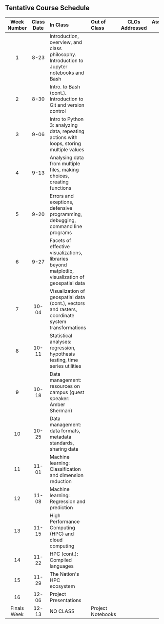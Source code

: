 ## Tentative Course Schedule

| __Week Number__ | __Class Date__ | __In Class__ | __Out of Class__ | __CLOs Addressed__ | __Assessments Due__ |
| :-------------: | :------------: | :----------- | :--------------- | :----------------: | :-----------------: |
| 1               | 8-23 | Introduction, overview, and class philosophy. Introduction to Jupyter notebooks and Bash | | | |
| 2               | 8-30 | Intro. to Bash (cont.). Introduction to Git and version control | | | |
| 3               | 9-06 | Intro to Python 3: analyzing data, repeating actions with loops, storing multiple values | | | |
| 4               | 9-13 | Analysing data from multiple files, making choices, creating functions| | | | |
| 5               | 9-20 | Errors and exeptions, defensive programming, debugging, command line programs | | | | |
| 6               | 9-27 | Facets of effective visualizations, libraries beyond matplotlib, visualization of geospatial data | | | | |
| 7               | 10-04 | Visualization of geospatial data (cont.), vectors and rasters, coordinate system transformations | | | | |
| 8               | 10-11 | Statistical analyses: regression, hypothesis testing, time series utilities | | | | |
| 9               | 10-18 | Data management: resources on campus (guest speaker: Amber Sherman) | | | | |
| 10              | 10-25 | Data management: data formats, metadata standards, sharing data | | | | |
| 11              | 11-01 | Machine learning: Classification and dimension reduction | | | | |
| 12              | 11-08 | Machine learning: Regression and prediction | | | | |
| 13              | 11-15 | High Performance Computing (HPC) and cloud computing | | | | |
| 14              | 11-22 | HPC (cont.): Compiled languages | | | | |
| 15              | 11-29 | The Nation's HPC ecosystem | | | | |
| 16              | 12-06 | Project Presentations | | | | |
| Finals Week     | 12-13 | NO CLASS | Project Notebooks | | | Project Notebooks Due |

